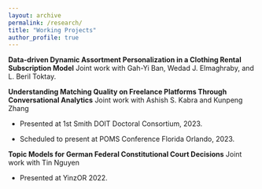 ```yaml
---
layout: archive
permalink: /research/
title: "Working Projects"
author_profile: true
---
```


**Data-driven Dynamic Assortment Personalization in a Clothing Rental Subscription Model** Joint work with Gah-Yi Ban, Wedad J. Elmaghraby, and L. Beril Toktay.

**Understanding Matching Quality on Freelance Platforms Through Conversational Analytics** Joint work with Ashish S. Kabra and Kunpeng Zhang

 * Presented at 1st Smith DOIT Doctoral Consortium, 2023.

 * Scheduled to present at POMS Conference Florida Orlando, 2023. 

**Topic Models for German Federal Constitutional Court Decisions** Joint work with Tin Nguyen 

* Presented at YinzOR 2022.